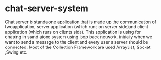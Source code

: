 # chat-server-system
Chat server is standalone application that is made up the communication of twoapplication, server application (which runs on server side)and client application (which runs on clients side). This application is using for chatting in stand alone system using loop back network. Initially when we want to send a message to the client and every user a server should be connected. Most of the Collection Framework are used ArrayList, Socket ,Swing etc.
